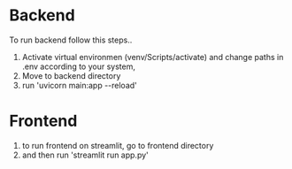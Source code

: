 # Backend

To run backend follow this steps..

1) Activate virtual environmen (venv/Scripts/activate) and change paths in .env  according to your system,
2) Move to backend directory
3) run 'uvicorn main:app --reload'

# Frontend

1. to run frontend on streamlit, go to frontend directory
2. and then run 'streamlit run app.py'
